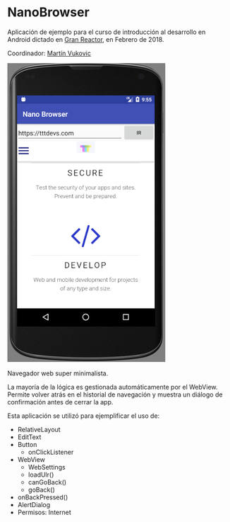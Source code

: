 # NanoBrowser
Aplicación de ejemplo para el curso de introducción al desarrollo en Android dictado en [Gran Reactor](https://granreactor.comg), en Febrero de 2018.

Coordinador: [Martín Vukovic](https://martin.tttdevs.com)

![](Capturas/NanoBrowser.png)

Navegador web super minimalista. 

La mayoría de la lógica es gestionada automáticamente por el WebView. Permite volver atrás en el historial de navegación y muestra un diálogo de confirmación antes de cerrar la app.

Esta aplicación se utilizó para ejemplificar el uso de:

- RelativeLayout
- EditText
- Button
  - onClickListener
- WebView
  - WebSettings
  - loadUlr()
  - canGoBack()
  - goBack()
- onBackPressed()
- AlertDialog
- Permisos: Internet